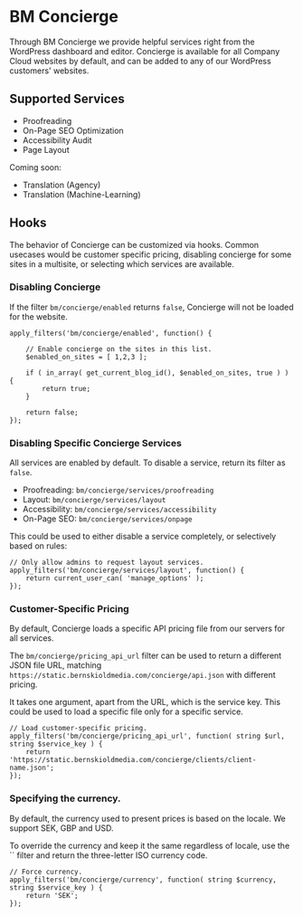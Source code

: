 # BM Concierge

Through BM Concierge we provide helpful services right from the WordPress dashboard and editor. Concierge is available for all Company Cloud websites by default, and can be added
to any of our WordPress customers' websites.

## Supported Services

- Proofreading
- On-Page SEO Optimization
- Accessibility Audit
- Page Layout

Coming soon:

- Translation (Agency)
- Translation (Machine-Learning)

## Hooks

The behavior of Concierge can be customized via hooks. Common usecases would be customer specific pricing, disabling concierge for some sites in a multisite, or selecting which
services are available.

### Disabling Concierge

If the filter `bm/concierge/enabled` returns `false`, Concierge will not be loaded for the website.

```
apply_filters('bm/concierge/enabled', function() {

	// Enable concierge on the sites in this list.
	$enabled_on_sites = [ 1,2,3 ];

	if ( in_array( get_current_blog_id(), $enabled_on_sites, true ) ) {
		return true;
	}

	return false;
});
```

### Disabling Specific Concierge Services

All services are enabled by default. To disable a service, return its filter as `false`.

- Proofreading: `bm/concierge/services/proofreading`
- Layout: `bm/concierge/services/layout`
- Accessibility: `bm/concierge/services/accessibility`
- On-Page SEO: `bm/concierge/services/onpage`

This could be used to either disable a service completely, or selectively based on rules:

```
// Only allow admins to request layout services.
apply_filters('bm/concierge/services/layout', function() {
	return current_user_can( 'manage_options' );
});
```

### Customer-Specific Pricing

By default, Concierge loads a specific API pricing file from our servers for all services.

The `bm/concierge/pricing_api_url` filter can be used to return a different JSON file URL, matching `https://static.bernskioldmedia.com/concierge/api.json` with different pricing.

It takes one argument, apart from the URL, which is the service key. This could be used to load a specific file only for a specific service.

```
// Load customer-specific pricing.
apply_filters('bm/concierge/pricing_api_url', function( string $url, string $service_key ) {
	return 'https://static.bernskioldmedia.com/concierge/clients/client-name.json';
});
```

### Specifying the currency.

By default, the currency used to present prices is based on the locale. We support SEK, GBP and USD.

To override the currency and keep it the same regardless of locale, use the `` filter and return the three-letter ISO currency code.

```
// Force currency.
apply_filters('bm/concierge/currency', function( string $currency, string $service_key ) {
	return 'SEK';
});
```
